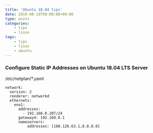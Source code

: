 ```yaml
---
title: 'Ubuntu 18.04 tips'
date: 2019-08-19T00:00:00+09:00
type: posts
categories:
    - tips
    - linux
tags:
    - tips
    - linux
    - ubuntu
---
```


### Configure Static IP Addresses on Ubuntu 18.04 LTS Server

/etc/netplan/*.yaml

```
network:
  version: 2
  renderer: networkd
  ethernets:
    eno1:
      addresses:
        - 192.168.0.207/24
      gateway4: 192.168.0.1
      nameservers:
          addresses: [168.126.63.1,8.8.8.8]
```